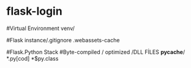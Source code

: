 # flask-login
#Virtual Environment
venv/

#Flask
instance/.gitignore
.webassets-cache

#Flask.Python Stack
#Byte-compiled / optimized /DLL FİLES
__pycache__/
*.py[cod]
*$py.class